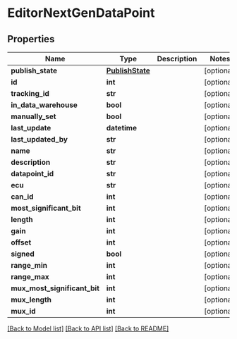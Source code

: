# EditorNextGenDataPoint

## Properties
Name | Type | Description | Notes
------------ | ------------- | ------------- | -------------
**publish_state** | [**PublishState**](PublishState.md) |  | [optional] 
**id** | **int** |  | [optional] 
**tracking_id** | **str** |  | [optional] 
**in_data_warehouse** | **bool** |  | [optional] 
**manually_set** | **bool** |  | [optional] 
**last_update** | **datetime** |  | [optional] 
**last_updated_by** | **str** |  | [optional] 
**name** | **str** |  | [optional] 
**description** | **str** |  | [optional] 
**datapoint_id** | **str** |  | [optional] 
**ecu** | **str** |  | [optional] 
**can_id** | **int** |  | [optional] 
**most_significant_bit** | **int** |  | [optional] 
**length** | **int** |  | [optional] 
**gain** | **int** |  | [optional] 
**offset** | **int** |  | [optional] 
**signed** | **bool** |  | [optional] 
**range_min** | **int** |  | [optional] 
**range_max** | **int** |  | [optional] 
**mux_most_significant_bit** | **int** |  | [optional] 
**mux_length** | **int** |  | [optional] 
**mux_id** | **int** |  | [optional] 

[[Back to Model list]](../README.md#documentation-for-models) [[Back to API list]](../README.md#documentation-for-api-endpoints) [[Back to README]](../README.md)

